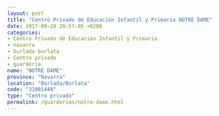 ```yaml
---
layout: post
title: "Centro Privado de Educación Infantil y Primaria NOTRE DAME"
date: 2017-09-20 20:57:05 +0200
categories:
- Centro Privado de Educación Infantil y Primaria
- navarra
- burlada-burlata
- Centro privado
- guarderia
name: "NOTRE DAME"
province: "Navarra"
location: "Burlada/Burlata"
code: "31001444"
type: "Centro privado"
permalink: /guarderias/notre-dame.html
---
```

